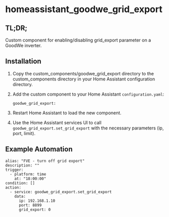 # homeassistant_goodwe_grid_export

## TL;DR;
Custom component for enabling/disabling grid_export parameter on a GoodWe inverter.

## Installation

1. Copy the custom_components/goodwe_grid_export directory to the custom_components directory in your Home Assistant configuration directory.

2. Add the custom component to your Home Assistant `configuration.yaml`:
    ```commandline
    goodwe_grid_export:
    ```

3. Restart Home Assistant to load the new component.

4. Use the Home Assistant services UI to call `goodwe_grid_export.set_grid_export` with the necessary parameters (ip, port, limit).

## Example Automation
```commandline
alias: "FVE - turn off grid export"
description: ""
trigger:
  - platform: time
    at: "18:00:00"
condition: []
action:
  - service: goodwe_grid_export.set_grid_export
    data:
      ip: 192.168.1.10
      port: 8899
      grid_export: 0
```
